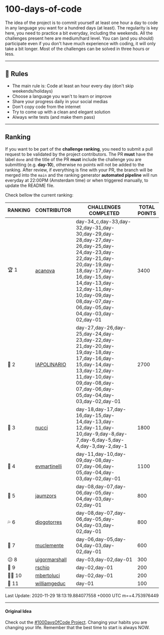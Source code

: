 # 100-days-of-code

The idea of the project is to commit yourself at least one hour a day to code in any language you want for a hundred days (at least). The regularity is key here, you need to practice a bit everyday, including the weekends.
All the challenges present here are medium/hard level. You can (and you should) participate even if you don't have much experience with coding, it will only take a bit longer.
Most of the challenges can be solved in three hours or less.

---

## 🚩 Rules

- The main rule is: Code at least an hour every day (don't skip weekends/holidays)
- Choose a language you wan't to learn or improve
- Share your progress daily in your social medias
- Don't copy code from the internet
- Try to come up with a clean and elegant solution
- Always write tests (and make them pass)

---

## Ranking

If you want to be part of the **challenge ranking**, you need to submit a pull request to be validated by the project contributors. The PR **must** have the label `done` and the title of the PR **must** include the challenge you are submitting (e.g. **day-10**), otherwise no points will not be added to the ranking.
After review, if everything is fine with your PR, the branch will be merged into the `main` and the ranking generator **automated pipeline** will run everyday at 22:00PM (Amsterdam time) or when triggered manually, to update the README file.

Check bellow the current ranking:

|       RANKING       |                    CONTRIBUTOR                    |                                                                                                              CHALLENGES COMPLETED                                                                                                               | TOTAL POINTS |
|---------------------|---------------------------------------------------|-------------------------------------------------------------------------------------------------------------------------------------------------------------------------------------------------------------------------------------------------|--------------|
| :trophy: 1          | [acanova](https://github.com/acanova)             | day-34_c,day-33,day-32,day-31,day-30,day-29,day-28,day-27,day-26,day-25,day-24,day-23,day-22,day-21,day-20,day-19,day-18,day-17,day-16,day-15,day-14,day-13,day-12,day-11,day-10,day-09,day-08,day-07,day-06,day-05,day-04,day-03,day-02,day-01 |         3400 |
| :2nd_place_medal: 2 | [IAPOLINARIO](https://github.com/IAPOLINARIO)     | day-27,day-26,day-25,day-24,day-23,day-22,day-21,day-20,day-19,day-18,day-17,day-16,day-15,day-14,day-13,day-12,day-11,day-10,day-09,day-08,day-07,day-06,day-05,day-04,day-03,day-02,day-01                                                    |         2700 |
| :3rd_place_medal: 3 | [nucci](https://github.com/nucci)                 | day-18,day-17,day-16,day-15,day-14,day-13,day-12,day-11,day-10,day-9,day-8,day-7,day-6,day-5,day-4,day-3,day-2,day-1                                                                                                                            |         1800 |
| :floppy_disk: 4     | [evmartinelli](https://github.com/evmartinelli)   | day-11,day-10,day-09,day-08,day-07,day-06,day-05,day-04,day-03,day-02,day-01                                                                                                                                                                    |         1100 |
| :cookie: 5          | [jaumzors](https://github.com/jaumzors)           | day-08,day-07,day-06,day-05,day-04,day-03,day-02,day-01                                                                                                                                                                                         |          800 |
| :sweat_drops: 6     | [diogotorres](https://github.com/diogotorres)     | day-08,day-07,day-06,day-05,day-04,day-03,day-02,day-01                                                                                                                                                                                         |          800 |
| :poop: 7            | [muclemente](https://github.com/muclemente)       | day-06,day-05,day-04,day-03,day-02,day-01                                                                                                                                                                                                       |          600 |
| :confused: 8        | [uigormarshall](https://github.com/uigormarshall) | day-03,day-02,day-01                                                                                                                                                                                                                            |          300 |
| :floppy_disk: 9     | [rschio](https://github.com/rschio)               | day-02,day-01                                                                                                                                                                                                                                   |          200 |
| :guardsman: 10      | [mbertoluci](https://github.com/mbertoluci)       | day-02,day-01                                                                                                                                                                                                                                   |          200 |
| :snail: 11          | [williamgeduc](https://github.com/williamgeduc)   | day-01                                                                                                                                                                                                                                          |          100 |

Last Update: 2020-11-29 18:13:19.884077558 +0000 UTC m=+4.753976449

---

#### Original Idea

Check out the [#100DaysOfCode Project](https://www.100daysofcode.com/). Changing your habits you are changing your life. Remember that the best time to start is always NOW.
